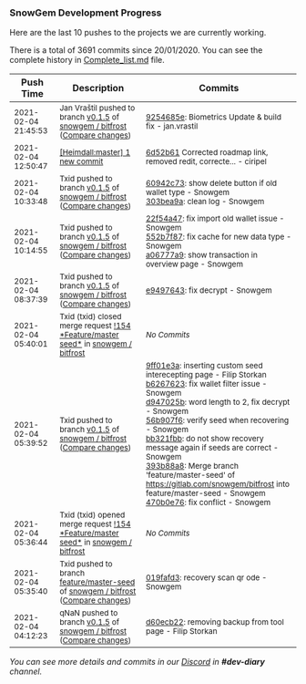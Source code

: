 
### SnowGem Development Progress

Here are the last 10 pushes to the projects we are currently working.

There is a total of 3691 commits since 20/01/2020. You can see the complete history in
 [Complete_list.md](Complete_list.md) file.

| Push Time | Description | Commits |
| --- | --- | --- |
| <sub>2021-02-04 21:45:53</sub> | <sub>Jan Vraštil pushed to branch [v0\.1\.5](https://gitlab.com/snowgem/bitfrost/commits/v0.1.5) of [snowgem / bitfrost](https://gitlab.com/snowgem/bitfrost) ([Compare changes](https://gitlab.com/snowgem/bitfrost/compare/303bea9a891b4ba4b8d18f9775b3e05f8a57adff...9254685e6520a7187770d2586e136335aa1d89c2))</sub> | <sub>[9254685e](https://gitlab.com/snowgem/bitfrost/-/commit/9254685e6520a7187770d2586e136335aa1d89c2): Biometrics Update & build fix - jan.vrastil</sub> |
| <sub>2021-02-04 12:50:47</sub> | <sub>[[Heimdall:master] 1 new commit](https://github.com/ciripel/Heimdall/commit/6d52b61f0e5265fd052e2eb6e8039192c37ded39)</sub> | <sub>[6d52b61](https://github.com/ciripel/Heimdall/commit/6d52b61f0e5265fd052e2eb6e8039192c37ded39) Corrected roadmap link, removed redit, correcte... - ciripel</sub> |
| <sub>2021-02-04 10:33:48</sub> | <sub>Txid pushed to branch [v0\.1\.5](https://gitlab.com/snowgem/bitfrost/commits/v0.1.5) of [snowgem / bitfrost](https://gitlab.com/snowgem/bitfrost) ([Compare changes](https://gitlab.com/snowgem/bitfrost/compare/a06777a947cc4b5d31e96f1a80d0534ea38859a5...303bea9a891b4ba4b8d18f9775b3e05f8a57adff))</sub> | <sub>[60942c73](https://gitlab.com/snowgem/bitfrost/-/commit/60942c738f9eedfbe72eef122006347518d79ca7): show delete button if old wallet type - Snowgem<br>[303bea9a](https://gitlab.com/snowgem/bitfrost/-/commit/303bea9a891b4ba4b8d18f9775b3e05f8a57adff): clean log - Snowgem</sub> |
| <sub>2021-02-04 10:14:55</sub> | <sub>Txid pushed to branch [v0\.1\.5](https://gitlab.com/snowgem/bitfrost/commits/v0.1.5) of [snowgem / bitfrost](https://gitlab.com/snowgem/bitfrost) ([Compare changes](https://gitlab.com/snowgem/bitfrost/compare/e949764302e298dba98f29e225613ed731c17886...a06777a947cc4b5d31e96f1a80d0534ea38859a5))</sub> | <sub>[22f54a47](https://gitlab.com/snowgem/bitfrost/-/commit/22f54a47d32e41c1b90fa0b48f750e9e7c123e95): fix import old wallet issue - Snowgem<br>[552b7f87](https://gitlab.com/snowgem/bitfrost/-/commit/552b7f877b498c84d5f163f3ac5df75f9e6bb99c): fix cache for new data type - Snowgem<br>[a06777a9](https://gitlab.com/snowgem/bitfrost/-/commit/a06777a947cc4b5d31e96f1a80d0534ea38859a5): show transaction in overview page - Snowgem</sub> |
| <sub>2021-02-04 08:37:39</sub> | <sub>Txid pushed to branch [v0\.1\.5](https://gitlab.com/snowgem/bitfrost/commits/v0.1.5) of [snowgem / bitfrost](https://gitlab.com/snowgem/bitfrost) ([Compare changes](https://gitlab.com/snowgem/bitfrost/compare/470b0e766ce5967f1fa3c3feaad85047d6f5610b...e949764302e298dba98f29e225613ed731c17886))</sub> | <sub>[e9497643](https://gitlab.com/snowgem/bitfrost/-/commit/e949764302e298dba98f29e225613ed731c17886): fix decrypt - Snowgem</sub> |
| <sub>2021-02-04 05:40:01</sub> | <sub>Txid (txid) closed merge request [\!154 \*Feature/master seed\*](https://gitlab.com/snowgem/bitfrost/-/merge_requests/154) in [snowgem / bitfrost](https://gitlab.com/snowgem/bitfrost)</sub> | <sub>_No Commits_</sub> |
| <sub>2021-02-04 05:39:52</sub> | <sub>Txid pushed to branch [v0\.1\.5](https://gitlab.com/snowgem/bitfrost/commits/v0.1.5) of [snowgem / bitfrost](https://gitlab.com/snowgem/bitfrost) ([Compare changes](https://gitlab.com/snowgem/bitfrost/compare/d60ecb22d183bf66ed7fe87a3f1dcc407ba28790...470b0e766ce5967f1fa3c3feaad85047d6f5610b))</sub> | <sub>[9ff01e3a](https://gitlab.com/snowgem/bitfrost/-/commit/9ff01e3a80ac8548e2048148855423636f1787cf): inserting custom seed interecepting page - Filip Storkan<br>[b6267623](https://gitlab.com/snowgem/bitfrost/-/commit/b6267623a83a4f18abb1c506dc80d8474a7a310e): fix wallet filter issue - Snowgem<br>[d947025b](https://gitlab.com/snowgem/bitfrost/-/commit/d947025bb3b90d4fca1d9c1296507779321314a0): word length to 2, fix decrypt - Snowgem<br>[56b907f6](https://gitlab.com/snowgem/bitfrost/-/commit/56b907f617971381b686982bd3dd9e741bc11446): verify seed when recovering - Snowgem<br>[bb321fbb](https://gitlab.com/snowgem/bitfrost/-/commit/bb321fbb087e1964388c8dc57c60c4866bdb1a9b): do not show recovery message again if seeds are correct - Snowgem<br>[393b88a8](https://gitlab.com/snowgem/bitfrost/-/commit/393b88a814b144117421c0ea370f6c63536c65f5): Merge branch 'feature/master-seed' of https://gitlab.com/snowgem/bitfrost into feature/master-seed - Snowgem<br>[470b0e76](https://gitlab.com/snowgem/bitfrost/-/commit/470b0e766ce5967f1fa3c3feaad85047d6f5610b): fix conflict - Snowgem</sub> |
| <sub>2021-02-04 05:36:44</sub> | <sub>Txid (txid) opened merge request [\!154 \*Feature/master seed\*](https://gitlab.com/snowgem/bitfrost/-/merge_requests/154) in [snowgem / bitfrost](https://gitlab.com/snowgem/bitfrost)</sub> | <sub>_No Commits_</sub> |
| <sub>2021-02-04 05:35:40</sub> | <sub>Txid pushed to branch [feature/master\-seed](https://gitlab.com/snowgem/bitfrost/commits/feature/master-seed) of [snowgem / bitfrost](https://gitlab.com/snowgem/bitfrost) ([Compare changes](https://gitlab.com/snowgem/bitfrost/compare/bb321fbb087e1964388c8dc57c60c4866bdb1a9b...019fafd3c5577d59dafd96bf1f5a9f9ad1749c51))</sub> | <sub>[019fafd3](https://gitlab.com/snowgem/bitfrost/-/commit/019fafd3c5577d59dafd96bf1f5a9f9ad1749c51): recovery scan qr ode - Snowgem</sub> |
| <sub>2021-02-04 04:12:23</sub> | <sub>qNaN pushed to branch [v0\.1\.5](https://gitlab.com/snowgem/bitfrost/commits/v0.1.5) of [snowgem / bitfrost](https://gitlab.com/snowgem/bitfrost) ([Compare changes](https://gitlab.com/snowgem/bitfrost/compare/6c58f5f6f8819a7e741552f1ef674ad9d287f4f5...d60ecb22d183bf66ed7fe87a3f1dcc407ba28790))</sub> | <sub>[d60ecb22](https://gitlab.com/snowgem/bitfrost/-/commit/d60ecb22d183bf66ed7fe87a3f1dcc407ba28790): removing backup from tool page - Filip Storkan</sub> |

_You can see more details and commits in our [Discord](https://discord.gg/zumGnbg) in **#dev-diary** channel._
